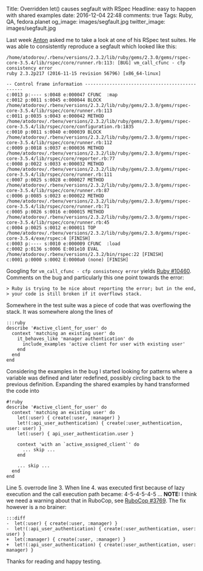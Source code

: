 Title: Overridden let() causes segfault with RSpec
Headline: easy to happen with shared examples
date: 2016-12-04 22:48
comments: true
Tags: Ruby, QA, fedora.planet
og_image: images/segfault.jpg
twitter_image: images/segfault.jpg

Last week [Anton](https://github.com/syndbg) asked me to take a look at one of
his RSpec test suites. He was able to consistently reproduce a segfault which
looked like this:

    /home/atodorov/.rbenv/versions/2.3.2/lib/ruby/gems/2.3.0/gems/rspec-core-3.5.4/lib/rspec/core/runner.rb:113: [BUG] vm_call_cfunc - cfp consistency error
    ruby 2.3.2p217 (2016-11-15 revision 56796) [x86_64-linux]
    
    -- Control frame information -----------------------------------------------
    c:0013 p:---- s:0048 e:000047 CFUNC  :map
    c:0012 p:0011 s:0045 e:000044 BLOCK  /home/atodorov/.rbenv/versions/2.3.2/lib/ruby/gems/2.3.0/gems/rspec-core-3.5.4/lib/rspec/core/runner.rb:113
    c:0011 p:0035 s:0043 e:000042 METHOD /home/atodorov/.rbenv/versions/2.3.2/lib/ruby/gems/2.3.0/gems/rspec-core-3.5.4/lib/rspec/core/configuration.rb:1835
    c:0010 p:0011 s:0040 e:000039 BLOCK  /home/atodorov/.rbenv/versions/2.3.2/lib/ruby/gems/2.3.0/gems/rspec-core-3.5.4/lib/rspec/core/runner.rb:112
    c:0009 p:0018 s:0037 e:000036 METHOD /home/atodorov/.rbenv/versions/2.3.2/lib/ruby/gems/2.3.0/gems/rspec-core-3.5.4/lib/rspec/core/reporter.rb:77
    c:0008 p:0022 s:0033 e:000032 METHOD /home/atodorov/.rbenv/versions/2.3.2/lib/ruby/gems/2.3.0/gems/rspec-core-3.5.4/lib/rspec/core/runner.rb:111
    c:0007 p:0025 s:0028 e:000027 METHOD /home/atodorov/.rbenv/versions/2.3.2/lib/ruby/gems/2.3.0/gems/rspec-core-3.5.4/lib/rspec/core/runner.rb:87
    c:0006 p:0085 s:0023 e:000022 METHOD /home/atodorov/.rbenv/versions/2.3.2/lib/ruby/gems/2.3.0/gems/rspec-core-3.5.4/lib/rspec/core/runner.rb:71
    c:0005 p:0026 s:0016 e:000015 METHOD /home/atodorov/.rbenv/versions/2.3.2/lib/ruby/gems/2.3.0/gems/rspec-core-3.5.4/lib/rspec/core/runner.rb:45
    c:0004 p:0025 s:0012 e:000011 TOP    /home/atodorov/.rbenv/versions/2.3.2/lib/ruby/gems/2.3.0/gems/rspec-core-3.5.4/exe/rspec:4 [FINISH]
    c:0003 p:---- s:0010 e:000009 CFUNC  :load
    c:0002 p:0136 s:0006 E:001e10 EVAL   /home/atodorov/.rbenv/versions/2.3.2/bin/rspec:22 [FINISH]
    c:0001 p:0000 s:0002 E:0000a0 (none) [FINISH]

Googling for `vm_call_cfunc - cfp consistency error` yields
[Ruby #10460](https://bugs.ruby-lang.org/issues/10460). Comments on the bug and
particularly this one point towards the error:

    > Ruby is trying to be nice about reporting the error; but in the end,
    > your code is still broken if it overflows stack.

Somewhere in the test suite was a piece of code that was overflowing the stack.
It was somewhere along the lines of

    :::ruby
    describe '#active_client_for_user' do
      context 'matching an existing user' do
        it_behaves_like 'manager authentication' do
          include_examples 'active client for user with existing user'
        end
      end
    end

Considering the examples in the bug I started looking for patterns where a variable
was defined and later redefined, possibly circling back to the previous definition.
Expanding the shared examples by hand transformed the code into

    #!ruby
    describe '#active_client_for_user' do
      context 'matching an existing user' do
        let(:user) { create(:user, :manager) }
        let!(:api_user_authentication) { create(:user_authentication, user: user) }
        let(:user) { api_user_authentication.user }
    
        context 'with an `active_assigned_client`' do
          ... skip ...
        end
    
        ... skip ...
      end
    end


Line 5. overrode line 3. When line 4. was executed first because of lazy execution
and the call execution path became: 4-5-4-5-4-5 ... **NOTE:** I think we need a
warning about that in RuboCop, see
[RuboCop #3769](https://github.com/bbatsov/rubocop/issues/3769).
The fix however is a no brainer:

    :::diff
    -  let(:user) { create(:user, :manager) }
    -  let!(:api_user_authentication) { create(:user_authentication, user: user) }
    +  let(:manager) { create(:user, :manager) }
    +  let!(:api_user_authentication) { create(:user_authentication, user: manager) }

Thanks for reading and happy testing.

